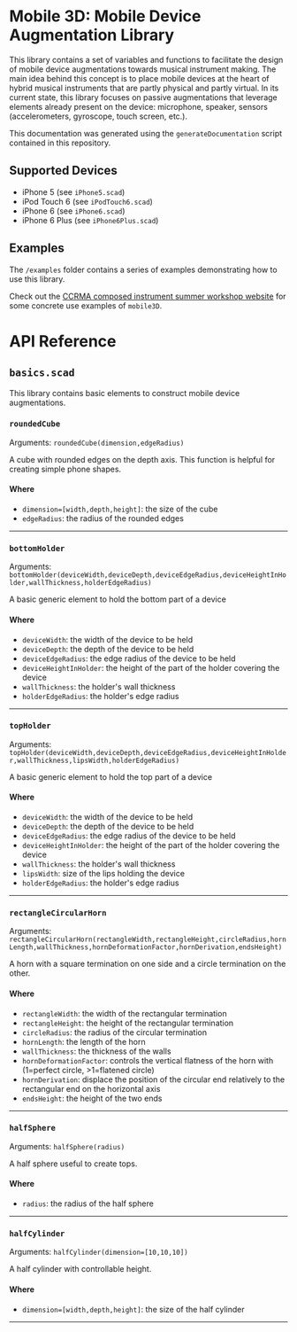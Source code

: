 # Mobile 3D: Mobile Device Augmentation Library

This library contains a set of variables and functions to facilitate the design of mobile device augmentations towards musical instrument making. The main idea behind this concept is to place mobile devices at the heart of hybrid musical instruments that are partly physical and partly virtual. In its current state, this library focuses on passive augmentations that leverage elements already present on the device: microphone, speaker, sensors (accelerometers, gyroscope, touch screen, etc.).

This documentation was generated using the `generateDocumentation` script contained in this repository.

## Supported Devices

* iPhone 5 (see `iPhone5.scad`)
* iPod Touch 6 (see `iPodTouch6.scad`)
* iPhone 6 (see `iPhone6.scad`)
* iPhone 6 Plus (see `iPhone6Plus.scad`)

## Examples

The `/examples` folder contains a series of examples demonstrating how to use this library.

Check out the [CCRMA composed instrument summer workshop website](https://ccrma.stanford.edu/~rmichon/composedInstrumentWorkshop/) for some concrete use examples of `mobile3D`.

# API Reference

## `basics.scad`
This library contains basic elements to construct mobile device augmentations.

### `roundedCube`
Arguments: `roundedCube(dimension,edgeRadius)`

A cube with rounded edges on the depth axis. This function is helpful for creating simple phone shapes.

#### Where

* `dimension=[width,depth,height]`: the size of the cube
* `edgeRadius`: the radius of the rounded edges

---


### `bottomHolder`
Arguments: `bottomHolder(deviceWidth,deviceDepth,deviceEdgeRadius,deviceHeightInHolder,wallThickness,holderEdgeRadius)`

A basic generic element to hold the bottom part of a device

#### Where

* `deviceWidth`: the width of the device to be held
* `deviceDepth`: the depth of the device to be held
* `deviceEdgeRadius`: the edge radius of the device to be held
* `deviceHeightInHolder`: the height of the part of the holder covering the device
* `wallThickness`: the holder's wall thickness
* `holderEdgeRadius`: the holder's edge radius

---


### `topHolder`
Arguments: `topHolder(deviceWidth,deviceDepth,deviceEdgeRadius,deviceHeightInHolder,wallThickness,lipsWidth,holderEdgeRadius)`

A basic generic element to hold the top part of a device

#### Where

* `deviceWidth`: the width of the device to be held
* `deviceDepth`: the depth of the device to be held
* `deviceEdgeRadius`: the edge radius of the device to be held
* `deviceHeightInHolder`: the height of the part of the holder covering the device
* `wallThickness`: the holder's wall thickness
* `lipsWidth`: size of the lips holding the device
* `holderEdgeRadius`: the holder's edge radius

---


### `rectangleCircularHorn`
Arguments: `rectangleCircularHorn(rectangleWidth,rectangleHeight,circleRadius,hornLength,wallThickness,hornDeformationFactor,hornDerivation,endsHeight)`

A horn with a square termination on one side and a circle termination on the other.

#### Where

* `rectangleWidth`: the width of the rectangular termination
* `rectangleHeight`: the height of the rectangular termination
* `circleRadius`: the radius of the circular termination
* `hornLength`: the length of the horn
* `wallThickness`: the thickness of the walls
* `hornDeformationFactor`: controls the vertical flatness of the horn with (1=perfect circle, >1=flatened circle) 
* `hornDerivation`: displace the position of the circular end relatively to the rectangular end on the horizontal axis
* `endsHeight`: the height of the two ends

---


### `halfSphere`
Arguments: `halfSphere(radius)`

A half sphere useful to create tops.

#### Where

* `radius`: the radius of the half sphere

---


### `halfCylinder`
Arguments: `halfCylinder(dimension=[10,10,10])`

A half cylinder with controllable height.

#### Where

* `dimension=[width,depth,height]`: the size of the half cylinder

---
